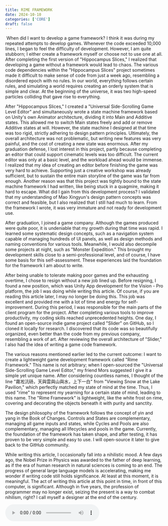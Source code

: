 ```yaml
---
title: RIME FRAMEWORK
date: 2024-10-10
categories: ['CORE']
draft: false
---
```


​	When did I want to develop a game framework? I think it was during my repeated attempts to develop games. Whenever the code exceeded 10,000 lines, I began to feel the difficulty of development. However, I am quite stubborn; I either create a framework myself or choose not to use one at all. After completing the first version of "Hippocampus Slices," I realized that developing a game without a framework would lead to chaos. The various code dependencies within the "Hippocampus Slices" project sometimes made it difficult to make sense of code from just a week ago, resembling a disordered epoch with no rules. In our world, everything follows certain rules, and simulating a world requires creating an orderly system that is simple and clear. At the beginning of the universe, it was two high-speed particles colliding that gave rise to everything.

After "Hippocampus Slices," I created a "Universal Side-Scrolling Game Level Editor" and simultaneously wrote a state machine framework based on Unity's own Animator architecture, dividing it into Main and Additive states. This allowed me to switch Main states freely and add or remove Additive states at will. However, the state machine I designed at that time was too rigid, strictly adhering to design pattern principles. Ultimately, the overall architecture was not problematic, but writing new features was very painful, and the cost of creating a new state was enormous. After my graduation defense, I lost interest in this project, partly because completing an editor that could support cinematic levels was too difficult. The current editor was only at a basic level, and the workload ahead would be immense. I realized that my idea of creating an editor before finishing the game was very hard to achieve. Supporting just a creative workshop was already sufficient, but to sustain the entire main storyline of the game was far from enough. Another reason was that this project was tightly bound to the state machine framework I had written, like being stuck in a quagmire, making it hard to escape. What did I gain from this development process? I validated that my understanding of Mao Xingyun's design pattern concepts was correct and feasible, but I also realized that I still had much to learn. From the framework I wrote, it was very immature and not ready for development use.

After graduation, I joined a game company. Although the games produced were quite poor, it is undeniable that my growth during that time was rapid. I learned some systematic design concepts, such as a navigation system capable of managing hundreds of UI panels, as well as design methods and naming conventions for various tools. Meanwhile, I would also decompile some projects at night, such as "Monster Expedition." This brought my development skills close to a semi-professional level, and of course, I have some basis for this self-assessment. These experiences laid the foundation for the framework I am about to write.

After being unable to tolerate making poor games and the exhausting overtime, I chose to resign without a new job lined up. Before resigning, I found a new position, which was Unity App development for the Vision - Pro platform, the job I was doing while writing this article. Of course, if you are reading this article later, I may no longer be doing this. This job was excellent and provided me with a lot of time and energy for self-improvement. During this period, I was responsible for the main parts of the client program for the project. After completing various tools to improve productivity, my coding skills reached unprecedented heights. One day, I found an open-source indie game project called "Slider" on GitHub, so I cloned it locally for research. I discovered that its code was so beautifully organized, even better than the code from my previous company, resembling a work of art. After reviewing the overall architecture of "Slider," I also had the idea of writing a game code framework.

The various reasons mentioned earlier led to the current outcome: I want to create a lightweight game development framework called "Rime Framework." This name is not arbitrary; when I open-sourced the "Universal Side-Scrolling Game Level Editor," my friend Mors suggested I give it a simple yet unique name. After considering countless names, I thought of the line "霧凇沆砀，天與雲與山與水，上下一白" from "Viewing Snow at the Lake Pavilion," which perfectly matched my state of mind at the time. Thus, I used "rime" to represent my yearning for a certain state of mind, leading to this name. The "Rime Framework" is lightweight, like the white frost on rime, covering and decorating the objects beneath it with purity and sanctity.

The design philosophy of the framework follows the concept of yin and yang in the Book of Changes. Controls and States are complementary, managing all game inputs and states, while Cycles and Pools are also complementary, managing all lifecycles and pools in the game. Currently, the foundation of the framework has taken shape, and after testing, it has proven to be very simple and easy to use. I will open-source it later to give back to the GitHub community.

While writing this article, I occasionally fall into a nihilistic mood. A few days ago, the Nobel Prize in Physics was awarded to the father of deep learning, as if the era of human research in natural sciences is coming to an end. The progress of general large language models is accelerating, making me wonder if writing code still holds significance. At least at this moment, it is meaningful. The act of writing this article at this point in time, in front of this computer, is significant. Although in five years, the profession of programmer may no longer exist, seizing the present is a way to combat nihilism, right? I call myself a designer at the end of the century.

<audio controls autoplay>
  <source src="/audios/Dreiton_1.mp3" type="audio/mpeg">
  Your browser does not support the audio tag.
</audio>
